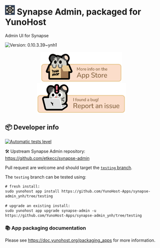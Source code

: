 <!--
N.B.: This README was automatically generated by <https://github.com/YunoHost/apps_tools/blob/main/readme_generator>
It shall NOT be edited by hand.
-->

<h1>
  <img src="https://raw.githubusercontent.com/YunoHost/apps/master/logos/synapse-admin.png" width="32px" alt="Logo of Synapse Admin">
  Synapse Admin, packaged for YunoHost
</h1>

Admin UI for Synapse

![Version: 0.10.3.39~ynh1](https://img.shields.io/badge/Version-0.10.3.39~ynh1-rgba(0,150,0,1)?style=for-the-badge)

<div align="center">
<a href="https://apps.yunohost.org/app/synapse-admin"><img height="100px" src="https://github.com/YunoHost/yunohost-artwork/raw/refs/heads/main/badges/neopossum-badges/badge_more_info_on_the_appstore.svg"/></a>
<a href="https://github.com/YunoHost-Apps/synapse-admin_ynh/issues"><img height="100px" src="https://github.com/YunoHost/yunohost-artwork/raw/refs/heads/main/badges/neopossum-badges/badge_report_an_issue.svg"/></a>
</div>

## 📦 Developer info

[![Automatic tests level](https://apps.yunohost.org/badge/cilevel/synapse-admin)](https://ci-apps.yunohost.org/ci/apps/synapse-admin/)

🛠️ Upstream Synapse Admin repository: <https://github.com/etkecc/synapse-admin>

Pull request are welcome and should target the [`testing` branch](https://github.com/YunoHost-Apps/synapse-admin_ynh/tree/testing).

The `testing` branch can be tested using:
```
# fresh install:
sudo yunohost app install https://github.com/YunoHost-Apps/synapse-admin_ynh/tree/testing

# upgrade an existing install:
sudo yunohost app upgrade synapse-admin -u https://github.com/YunoHost-Apps/synapse-admin_ynh/tree/testing
```

### 📚 App packaging documentation

Please see <https://doc.yunohost.org/packaging_apps> for more information.